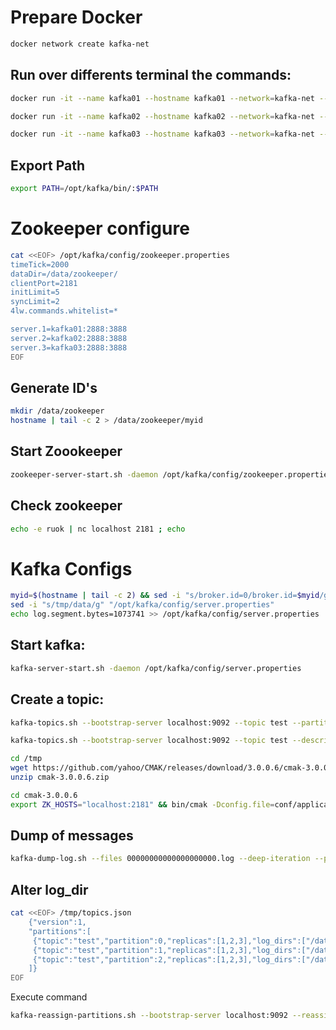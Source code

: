 # Prepare Docker

```bash
docker network create kafka-net
```
## Run over differents terminal the commands:
```bash
docker run -it --name kafka01 --hostname kafka01 --network=kafka-net --tmpfs /data:noexec,size=100000000,mode=1777 --rm apache/kafka:3.7.1 bash
```
```bash
docker run -it --name kafka02 --hostname kafka02 --network=kafka-net --tmpfs /data:noexec,size=100000000,mode=1777 --rm apache/kafka:3.7.1 bash
```
```bash
docker run -it --name kafka03 --hostname kafka03 --network=kafka-net --tmpfs /data:noexec,size=100000000,mode=1777 --rm apache/kafka:3.7.1 bash
```

## Export Path

```bash
export PATH=/opt/kafka/bin/:$PATH
```

# Zookeeper configure

```bash
cat <<EOF> /opt/kafka/config/zookeeper.properties
timeTick=2000
dataDir=/data/zookeeper/
clientPort=2181
initLimit=5
syncLimit=2
4lw.commands.whitelist=*

server.1=kafka01:2888:3888
server.2=kafka02:2888:3888
server.3=kafka03:2888:3888
EOF
```
## Generate ID's
```bash
mkdir /data/zookeeper
hostname | tail -c 2 > /data/zookeeper/myid
```


## Start Zoookeeper
```bash
zookeeper-server-start.sh -daemon /opt/kafka/config/zookeeper.properties
```

## Check zookeeper
```bash
echo -e ruok | nc localhost 2181 ; echo
```

# Kafka Configs
```bash
myid=$(hostname | tail -c 2) && sed -i "s/broker.id=0/broker.id=$myid/g" "/opt/kafka/config/server.properties"
sed -i "s/tmp/data/g" "/opt/kafka/config/server.properties"
echo log.segment.bytes=1073741 >> /opt/kafka/config/server.properties
```

## Start kafka:
```bash
kafka-server-start.sh -daemon /opt/kafka/config/server.properties
```

## Create a topic:
```bash
kafka-topics.sh --bootstrap-server localhost:9092 --topic test --partitions 3 --create --replication-factor 3 --config min.insync.replicas=3
```

```bash
kafka-topics.sh --bootstrap-server localhost:9092 --topic test --describe
```

```bash
cd /tmp
wget https://github.com/yahoo/CMAK/releases/download/3.0.0.6/cmak-3.0.0.6.zip
unzip cmak-3.0.0.6.zip
```

```bash
cd cmak-3.0.0.6
export ZK_HOSTS="localhost:2181" && bin/cmak -Dconfig.file=conf/application.conf -Dhttp.port=9000
```

## Dump of messages
```bash
kafka-dump-log.sh --files 00000000000000000000.log --deep-iteration --print-data-log
```

## Alter log_dir

```bash
cat <<EOF> /tmp/topics.json
    {"version":1,
    "partitions":[
     {"topic":"test","partition":0,"replicas":[1,2,3],"log_dirs":["/data2/kafka-logs","any","any"]},
     {"topic":"test","partition":1,"replicas":[1,2,3],"log_dirs":["/data2/kafka-logs","any","any"]},
     {"topic":"test","partition":2,"replicas":[1,2,3],"log_dirs":["/data2/kafka-logs","any","any"]}
    ]}
EOF
```

Execute command

```bash
kafka-reassign-partitions.sh --bootstrap-server localhost:9092 --reassignment-json-file /tmp/topics.json --execute
```